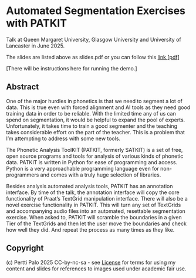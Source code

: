 # Automated Segmentation Exercises with PATKIT

Talk at Queen Margaret University, Glasgow University and University of Lancaster in June 2025.

The slides are listed above as slides.pdf or you can follow this [link [pdf]](slides.pdf)

[There will be instructions here for running the demo.]

## Abstract

One of the major hurdles in phonetics is that we need to segment a lot of data. This is true even with forced alignment and AI tools as they need good training data in order to be reliable. With the limited time any of us can spend on segmentation, it would be helpful to expand the pool of experts. Unfortunately, it takes time to train a good segmenter and the teaching takes considerable effort on the part of the teacher. This is a problem that I’m attempting to address with some new tools.

The Phonetic Analysis ToolKIT (PATKIT, formerly SATKIT) is a set of free, open source programs and tools for analysis of various kinds of phonetic data. PATKIT is written in Python for ease of programming and access.  Python is a very approachable programming language even for non-programmers and comes with a truly huge selection of libraries.

Besides analysis automated analysis tools, PATKIT has an annotation interface. By time of the talk, the annotation interface will copy the core functionality of Praat’s TextGrid manipulation interface. There will also be a novel exercise functionality in PATKIT. This will turn any set of TextGrids and accompanying audio files into an automated, resettable segmentation exercise. When asked to, PATKIT will scramble the boundaries in a given Tier of the TextGrids and then let the user move the boundaries and check how well they did. And repeat the process as many times as they like.

## Copyright

(c) Pertti Palo 2025
CC-by-nc-sa - see [License](LICENSE.md) for terms for using my content and slides for references to images used under academic fair use.
